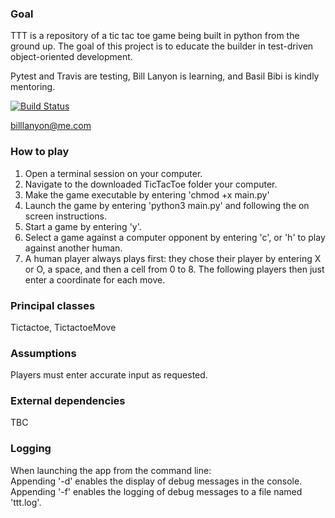 ### Goal
TTT is a repository of a tic tac toe game being built in python from the ground up.
The goal of this project is to educate the builder in test-driven object-oriented development.

Pytest and Travis are testing, Bill Lanyon is learning, and Basil Bibi is kindly mentoring.

[![Build Status](https://travis-ci.org/billlanyon/TTT.svg?branch=develop)](https://travis-ci.org/billlanyon/TTT)

billlanyon@me.com

### How to play
1. Open a terminal session on your computer.
2. Navigate to the downloaded TicTacToe folder your computer.
3. Make the game executable by entering 'chmod +x main.py'
4. Launch the game by entering 'python3 main.py' and following the on screen instructions.
5. Start a game by entering 'y'.
6. Select a game against a computer opponent by entering 'c', or 'h' to play against another human.
7. A human player always plays first: they chose their player by entering X or O, a space, and then a cell from 0 to 8.
   The following players then just enter a coordinate for each move.

### Principal classes
Tictactoe, TictactoeMove

### Assumptions
Players must enter accurate input as requested.

### External dependencies
TBC

### Logging
When launching the app from the command line:<br>
Appending '-d' enables the display of debug messages in the console.<br>
Appending '-f' enables the logging of debug messages to a file named 'ttt.log'.
